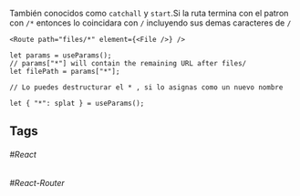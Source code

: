 También conocidos como `catchall` y `start`.Si la ruta termina con el patron con `/*` entonces lo coincidara con `/` incluyendo sus demas caracteres de `/`

```tsx
<Route path="files/*" element={<File />} />

let params = useParams();
// params["*"] will contain the remaining URL after files/
let filePath = params["*"];

// Lo puedes destructurar el * , si lo asignas como un nuevo nombre

let { "*": splat } = useParams();
```
## Tags

###### #React 
###### #React-Router 